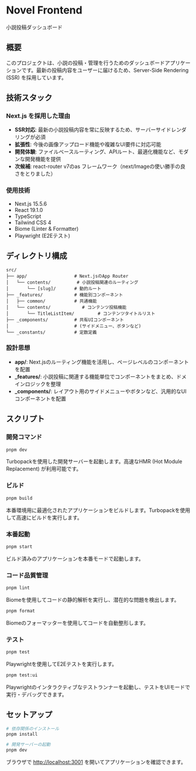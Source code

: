 # Novel Frontend

小説投稿ダッシュボード

## 概要

このプロジェクトは、小説の投稿・管理を行うためのダッシュボードアプリケーションです。最新の投稿内容をユーザーに届けるため、Server-Side Rendering (SSR) を採用しています。

## 技術スタック

### Next.js を採用した理由

- **SSR対応**: 最新の小説投稿内容を常に反映するため、サーバーサイドレンダリングが必須
- **拡張性**: 今後の画像アップロード機能や複雑なUI要件に対応可能
- **開発体験**: ファイルベースルーティング、APIルート、最適化機能など、モダンな開発機能を提供
- **次候補**: react-router v7のas フレームワーク（next/Imageの使い勝手の良さをとりました）

### 使用技術

- Next.js 15.5.6
- React 19.1.0
- TypeScript
- Tailwind CSS 4
- Biome (Linter & Formatter)
- Playwright (E2Eテスト)

## ディレクトリ構成

```text
src/
├── app/                  # Next.jsのApp Router
│   └── contents/          # 小説投稿関連のルーティング
│       └── [slug]/       # 動的ルート
├── _features/            # 機能別コンポーネント
│   ├── common/           # 共通機能
│   └── contents/            # コンテンツ投稿機能
│       └── TitleListItem/         # コンテンツタイトルリスト
├── _components/          # 共有UIコンポーネント
│                         # (サイドメニュー、ボタンなど)
└── _constants/           # 定数定義
```

### 設計思想

- **app/**: Next.jsのルーティング機能を活用し、ページレベルのコンポーネントを配置
- **_features/**: 小説投稿に関連する機能単位でコンポーネントをまとめ、ドメインロジックを整理
- **_components/**: レイアウト用のサイドメニューやボタンなど、汎用的なUIコンポーネントを配置

## スクリプト

### 開発コマンド

```bash
pnpm dev
```

Turbopackを使用した開発サーバーを起動します。高速なHMR (Hot Module Replacement) が利用可能です。

### ビルド

```bash
pnpm build
```

本番環境用に最適化されたアプリケーションをビルドします。Turbopackを使用して高速にビルドを実行します。

### 本番起動

```bash
pnpm start
```

ビルド済みのアプリケーションを本番モードで起動します。

### コード品質管理

```bash
pnpm lint
```

Biomeを使用してコードの静的解析を実行し、潜在的な問題を検出します。

```bash
pnpm format
```

Biomeのフォーマッターを使用してコードを自動整形します。

### テスト

```bash
pnpm test
```

Playwrightを使用してE2Eテストを実行します。

```bash
pnpm test:ui
```

Playwrightのインタラクティブなテストランナーを起動し、テストをUIモードで実行・デバッグできます。

## セットアップ

```bash
# 依存関係のインストール
pnpm install

# 開発サーバーの起動
pnpm dev
```

ブラウザで [http://localhost:3001](http://localhost:3001) を開いてアプリケーションを確認できます。
